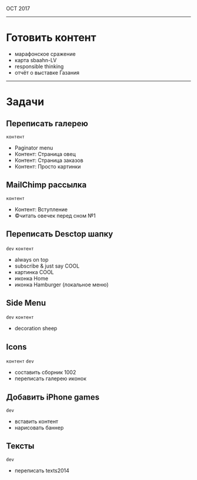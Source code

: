 OCT 2017

-------------------------------------------------------------

# Готовить контент

- марафонское сражение
- карта sbaahn-LV
- responsible thinking
- отчёт о выставке Газания

-------------------------------------------------------------

# Задачи

## Переписать галерею

`контент`

- Paginator menu
- Контент: Страница овец
- Контент: Страница заказов
- Контент: Просто картинки

## MailChimp рассылка

`контент`

- Контент: Вступление
- ©читать овечек перед сном №1

## Переписать Desctop шапку

`dev`
`контент`

- always on top
- subscribe & just say COOL
- картинка COOL
- иконка Home
- иконка Hamburger (локальное меню)

## Side Menu

`dev`
`контент`

- decoration sheep

## Icons

`контент`
`dev`

- составить сборник 1002
- переписать галерею иконок

## Добавить iPhone games

`dev`

- вставить контент
- нарисовать баннер

## Тексты

`dev`

- переписать texts2014
